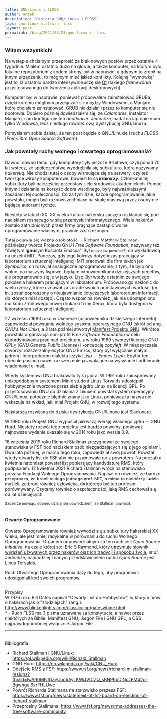 ```yaml
---
title: GNU/Linux i FLOSS
author: Antek
description: "Historia GNU/Linuxa i FLOSS"
tags: gnu-linux stallman floss
layout: post
permalink: /blog/2021/05/23/gnu-linux-i-floss
---
```

### Witam wszystkich!
Na wstępie chciałbym przeprosić za brak nowych postów przez ostatnie 4 tygodnie. Miałem ostatnio dużo na głowie, a także komputer, na którym było lokalne repozytorium z kodem strony, był w naprawie, a gdybym to zrobił na innym urządzeniu, to mógłbym mieć jakieś konflikty. Kolejną "wymówką" jest to, iż ostatnio bardzo intensywnie uczę się [Qt](https://qt.io) (takiego *frameworka* przystosowanego do tworzenia aplikacji desktopowych).
<!--excerpt-->
Komputer był w naprawie, ponieważ próbowałem zainstalować GRUBa, dzięki kóremu mógłbym przełączać się między Windowsem, a Manjaro, które chciałem zainstalować. GRUB nie działał i przez to komputer się nie *bootował*. Dopiero później dowiedziałem się, że *Calamares*, instalator Manjaro, sam konfiguruje ten *bootloader*. Jednakże, nadal na laptopie mam tylko Windowsa, lecz niedługo również ową dystrybucję GNU/Linuxa.

Pomyślałem sobie dzisiaj, że ten post będzie o GNU/Linuxie i ruchu *FLOSS* (*Free/Libre Open Source Software*).

### Jak powstały ruchy wolnego i otwartego oprogramowania?
Dawno, dawno temu, gdy komputery były jeszcze 8-bitowe, czyli ponad 70 lat wstecz, ze społeczeństwa wyodrębniła się subkultura, którą nazywamy *hakerską*. Nie chodzi tutaj o osoby włamujące się na serwery, czy też tworzące wirusy komputerowe, bowiem to są ***krakerzy***.
Członkami tej subkultury byli najczęściej przedstawiciele środowisk akademickich. Pomoc innym i działanie na korzyść dobra wspólnego, były najważniejszymi zasadami tej społeczności. Co za tym idzie, każde oprogramowanie jakie powstało, mogło być rozpowszechniane na skalę masową przez osoby nie będące autorami tychże.

Niestety w latach 80. XX wieku kultura hakerska zaczęła rozkładać się pod naciskiem rosnącego w siłę przemysłu informatycznego. Wiele hakerów zostało zatrudnionych przez firmy pragnące zastąpić wolne oprogramowanie własnym, prawnie zastrzeżonym.

Tutaj pojawia się ważna osobistość -- Richard Matthew Stallman, późniejszy twórca Projektu GNU i *Free Software Foundation*, nazywany też "świętym I**gnu**cym Kościoła Emacsa". Był <small>(może już powrócił?)</small> on wykładowcą na uczelni MIT. Podczas, gdy jego koledzy dotychczas pracujący w laboratorium sztucznej inteligencji MIT pracowali dla firm takich jak *Symbolics*, on rozwijał analogiczne oprogramowanie, z tym, że było ono wolne, na maszyny lispowe, będące odpowiednikami dzisiejszych pecetów, ale programowało się je w języku [Lisp](https://pl.wikipedia.org/wiki/Lisp). Był wtedy ostatnim ze swojego pokolenia hakerem pracującym w laboratorium. Próbowano go nakłonić do wielu rzeczy, które uznawał za zdradę swoich podstawowych wartości (m. in. został poproszony o nieujawnianie dotyczących laboratorium informacji, do których miał dostęp). Często wspomina również, jak nie udostępniono mu kodu źródłowego nowej drukarki firmy Xerox, która była dostępna w laboratorium sztucznej inteligencji.

27 września 1983 roku w Usenecie (odpowiedniku dzisiejszego Internetu) zapowiedział powstanie wolnego systemu operacyjnego GNU (skrót od ang. *GNU's Not Unix*), a 2 lata później stworzył [Manifest Projektu GNU](http://www.gnu.org/gnu/manifesto.pl.html). Wkrótce powstała organizacja non-profit *Free Software Foundation* w celu skoordynowania prac nad projektem, a w roku 1989 stworzył licencję GNU GPL[\*](#annotations-2) (*GNU General Public License*) i koncepcję *copyleft*. W międzyczasie stworzył rozszerzalny edytor GNU Emacs, który był wyłącznie małym jądrem i interpreterem dialektu języka Lisp -- *Emacs Lispu*. Edytor ten obecnie posiada nawet rozszerzenie pozwalające na wysyłanie i odbieranie wiadomości e-mail.

Wtedy systemowi GNU brakowało tylko jądra. W 1991 roku zainspirowany unixopodobnym systemem Minix student Linus Torvalds udostępnił hobbystycznie tworzone przez siebie jądro Linux na licencji GPL. Po przystosowaniu GNU do działania z Linuxem powstał system operacyjny GNU/Linux, potocznie błędnie znany jako Linux, ponieważ ta nazwa nie wskazuje na wkład, jaki miał Projekt GNU, w rozwój tego systemu.

Najstarszą rozwijaną do dzisiaj dystrybucją GNU/Linuxa jest Slackware.

W 1990 roku Projekt GNU wypuścił pierwszą wersję własnego jądra -- GNU Hurd. Niestety rozwój tego projektu jest bardzo powolny, ponieważ najnowsze wydanie ukazało się w 2016 roku jako wersja 0.9.

16 września 2019 roku Richard Stallman zrezygnował ze swojego stanowiska w FSF pod naciskiem osób niezgadzających się z jego opiniami.
Dwa lata później, w marcu tego roku, zapowiedział swój powrót. Powstał wtedy otwarty list do FSF aby nie przyjmowała go z powrotem.
Na początku kwietnia natomiast powstał list popierający kandydaturę RMS, który podpisałem. 12 kwietnia 2021 Richard Stallman wrócił na stanowisko prezesa Fundacji Wolnego Oprogramowania. Napisał on również, że bardzo przeprasza, że bronił takiego jednego prof. MIT, a mimo to niektórzy ludzie myśleli, że broni również człowieka, do którego był ten profesor porównywany. Czytamy również o aspołeczności, jaką RMS cechował się od lat dziecięcych.
<aside>
    <small>Szczerze mówiąc, dopiero dzisiaj się dowiedziałem, że Stallman powrócił.</small>
</aside>
<br>

#### Otwarte Oprogramowanie
Otwarte Oprogramowanie również wywodzi się z subkultury hakerskiej XX wieku, ale jest mniej radykalne w porównaniu do ruchu Wolnego Oprogramowania. Organem odpowiedzialnym za ten ruch jest *Open Source Initiative*, na czele której stoi Eric S Raymond, który utrzymuje [słownik wyrażeń używanych przez hakerów oraz ich tradycji i sposobu życia](http://www.catb.org/jargon/html/), *et al*. Jednakże, najbardziej znanym przedstawicielem ruchu *Open Source* jest Linus Torvalds.

Ruch Otwartego Oprogramowania dąży do tego, aby programiści udostępniali kod swoich programów.
<hr>
<div class="annotations">
Przypisy
    <footer id="annotations-1">
        W 1976 roku Bill Gates napisał "Otwarty List do Hobbystów", w którym mówi o hakerach jak o "złodziejach" (ang.): <a href="http://www.blinkenlights.com/classiccmp/gateswhine.html">http://www.blinkenlights.com/classiccmp/gateswhine.html</a>
    </footer>
    <footer id="annotations-2">
        * - Ruch FLSS ma 3 pisma uznawane za konstytucje, a nawet przez niektórych za Biblie: Maniftest GNU, Jargon File i GNU GPL, a OSS najprawdopodobniej wyłącznie Jargon File
    </footer>
</div>

<hr>
<br>
Bibliografia:
<div class="bibliography">
    <ul>
        <li>
            Richard Stallman i GNU/Linux: <a href="https://pl.wikipedia.org/wiki/Richard_Stallman">https://pl.wikipedia.org/wiki/Richard_Stallman</a>
        </li>
        <li>
            GNU Hurd: <a href="https://en.wikipedia.org/wiki/GNU_Hurd">https://en.wikipedia.org/wiki/GNU_Hurd</a>
        </li>
        <li>
            Odejście RMS z FSF: <a href="https://www.fsf.org/news/richard-m-stallman-resigns?fbclid=IwAR0MPJDZyUoo5AyLKWjJVOtZQ_sBNP6bDiNpzFM42o-BgwhguI9xrFHLUwc">https://www.fsf.org/news/richard-m-stallman-resigns?fbclid=IwAR0MPJDZyUoo5AyLKWjJVOtZQ_sBNP6bDiNpzFM42o-BgwhguI9xrFHLUwc</a>
        </li>
        <li>
            Powrót Richarda Stallmana na stanowisko prezesa FSF: <a href="https://www.fsf.org/news/statement-of-fsf-board-on-election-of-richard-stallman">https://www.fsf.org/news/statement-of-fsf-board-on-election-of-richard-stallman</a>
        </li>
        <li>
            Przeprosiny Stallmana: <a href="https://www.fsf.org/news/rms-addresses-the-free-software-community">https://www.fsf.org/news/rms-addresses-the-free-software-community</a>
        </li>
    </ul>
</div>

